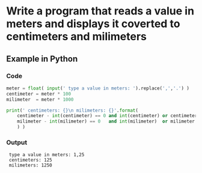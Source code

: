 # Write a program that reads a value in meters and displays it coverted to centimeters and milimeters

## Example in Python

### Code

``` python
meter = float( input(' type a value in meters: ').replace(',','.') )
centimeter = meter * 100
milimeter  = meter * 1000

print(' centimeters: {}\n milimeters: {}'.format(
    centimeter - int(centimeter) == 0 and int(centimeter) or centimeter,
    milimeter - int(milimeter) == 0   and int(milimeter)  or milimeter
    ) )
```

### Output

```
 type a value in meters: 1,25
 centimeters: 125
 milimeters: 1250
```
